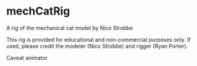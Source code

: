# mechCatRig
A rig of the mechanical cat model by Nico Strobbe 

This rig is provided for educational and non-commercial purposes only. 
If used, please credit the modeler (Nico Strobbe) and rigger (Ryan Porter).

Caveat animator. 
